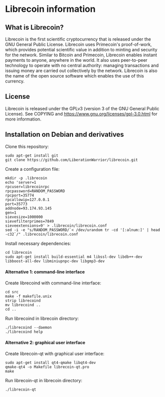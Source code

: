 Librecoin information
=====================

What is Librecoin?
------------------

Librecoin is the first scientific cryptocurrency that is released under the GNU
General Public License. Librecoin uses Primecoin's proof-of-work, which
provides potential scientific value in addition to minting and security for the
network. Similar to Bitcoin and Primecoin, Librecoin enables instant payments
to anyone, anywhere in the world. It also uses peer-to-peer technology to
operate with no central authority: managing transactions and issuing money are
carried out collectively by the network. Librecoin is also the name of the open
source software which enables the use of this currency.

License
-------

Librecoin is released under the GPLv3 (version 3 of the GNU General Public
License). See COPYING and https://www.gnu.org/licenses/gpl-3.0.html for more
information.

Installation on Debian and derivatives
--------------------------------------

Clone this repository:

    sudo apt-get install git
    git clone https://github.com/LiberationWarrior/librecoin.git

Create a configuration file:

    mkdir -p .librecoin
    echo 'server=1
    rpcuser=librecoinrpc
    rpcpassword=RANDOM_PASSWORD
    rpcport=35774
    rpcallowip=127.0.0.1
    port=35773
    addnode=93.174.93.145
    gen=1
    sievesize=1000000
    sievefilterprimes=7849
    sieveextensions=9' > .librecoin/librecoin.conf
    sed -i -e "s/RANDOM_PASSWORD/`< /dev/urandom tr -cd '[:alnum:]' | head -c32`/" .librecoin/librecoin.conf

Install necessary dependencies:

    cd librecoin
    sudo apt-get install build-essential m4 libssl-dev libdb++-dev libboost-all-dev libminiupnpc-dev libgmp3-dev

#### Alternative 1: command-line interface

Create librecoind with command-line interface:

    cd src
    make -f makefile.unix
    strip librecoind
    mv librecoind ..
    cd ..

Run librecoind in librecoin directory:

    ./librecoind --daemon
    ./librecoind help

#### Alternative 2: graphical user interface

Create librecoin-qt with graphical user interface:

    sudo apt-get install qt4-qmake libqt4-dev
    qmake-qt4 -o Makefile librecoin-qt.pro
    make

Run librecoin-qt in librecoin directory:

    ./librecoin-qt
